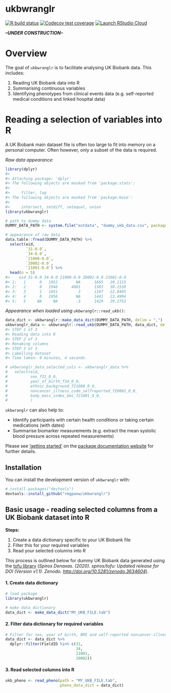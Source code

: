 
<!-- README.md is generated from README.Rmd. Please edit that file -->

# ukbwranglr

<!-- badges: start -->

[![R build
status](https://github.com/rmgpanw/ukbwranglr/workflows/R-CMD-check/badge.svg)](https://github.com/rmgpanw/ukbwranglr/actions)
[![Codecov test
coverage](https://codecov.io/gh/rmgpanw/ukbwranglr/branch/main/graph/badge.svg)](https://codecov.io/gh/rmgpanw/ukbwranglr?branch=main)
[![Launch RStudio
Cloud](https://img.shields.io/badge/RStudio-Cloud-blue)](https://rstudio.cloud/project/2528744)

<!-- badges: end -->

***–UNDER CONSTRUCTION–***

# Overview

The goal of `ukbwranglr` is to facilitate analysing UK Biobank data.
This includes:

1.  Reading UK Biobank data into R
2.  Summarising continuous variables
3.  Identifying phenotypes from clinical events data (e.g. self-reported
    medical conditions and linked hospital data)

# Reading a selection of variables into R

A UK Biobank main dataset file is often too large to fit into memory on
a personal computer. Often however, only a subset of the data is
required.

*Raw data appearance:*

``` r
library(dplyr)
#> 
#> Attaching package: 'dplyr'
#> The following objects are masked from 'package:stats':
#> 
#>     filter, lag
#> The following objects are masked from 'package:base':
#> 
#>     intersect, setdiff, setequal, union
library(ukbwranglr)

# path to dummy data
DUMMY_DATA_PATH <- system.file("extdata", "dummy_ukb_data.csv", package = "ukbwranglr")

# appearance of raw data
data.table::fread(DUMMY_DATA_PATH) %>% 
  select(eid, 
         `31-0.0`, 
         `34-0.0`,
         `21000-0.0`, 
         `20002-0.0`, 
         `21001-0.0`) %>% 
  head(n = 5)
#>    eid 31-0.0 34-0.0 21000-0.0 20002-0.0 21001-0.0
#> 1:   1      0   1952        NA      1665   20.1115
#> 2:   2      0   1946      4001      1383   30.1536
#> 3:   3      1   1951         3      1197   22.8495
#> 4:   4      0   1956        NA      1441   23.4904
#> 5:   5     NA     NA        -3      1429   29.2752
```

*Appearance when loaded using `ukbwranglr::read_ukb()`:*

``` r
data_dict <- ukbwranglr::make_data_dict(DUMMY_DATA_PATH, delim = ",")
ukbwranglr_data <- ukbwranglr::read_ukb(DUMMY_DATA_PATH, data_dict, delim = ",") 
#> STEP 1 of 3
#> Reading data into R
#> STEP 2 of 3
#> Renaming columns
#> STEP 3 of 3
#> Labelling dataset
#> Time taken: 0 minutes, 4 seconds.

# ukbwranglr_data_selected_cols <- ukbwranglr_data %>% 
#   select(eid, 
#          sex_f31_0_0, 
#          year_of_birth_f34_0_0, 
#          ethnic_background_f21000_0_0,
#          noncancer_illness_code_selfreported_f20002_0_0,
#          body_mass_index_bmi_f21001_0_0,
#          )
```

`ukbwranglr` can also help to:

-   Identify participants with certain health conditions or taking
    certain medications (with dates)
-   Summarise biomarker measurements (e.g. extract the mean systolic
    blood pressure across repeated measurements)

Please see [‘getting
started’](https://rmgpanw.github.io/ukbwranglr/articles/ukbwranglr.html)
on the [package documentation
website](https://rmgpanw.github.io/ukbwranglr/index.html) for further
details.

## Installation

You can install the development version of `ukbwranglr` with:

``` r
# install.packages("devtools")
devtools::install_github("rmgpanw/ukbwranglr")
```

## Basic usage - reading selected columns from a UK Biobank dataset into R

**Steps:**

1.  Create a data dictionary specific to your UK Biobank file
2.  Filter this for your required variables
3.  Read your selected columns into R

This process is outlined below for dummy UK Biobank data generated using
the [tofu library](https://github.com/spiros/tofu) (*Spiros Denaxas.
(2020). spiros/tofu: Updated release for DOI (Version v1.1). Zenodo.
<http://doi.org/10.5281/zenodo.3634604>*).

#### 1. Create data dictionary

``` r
# load package
library(ukbwranglr)

# make data dictionary
data_dict <- make_data_dict("MY_UKB_FILE.tab")
```

#### 2. Filter data dictionary for required variables

``` r
# Filter for sex, year of birth, BMI and self-reported noncancer-illness fields
data_dict <- data_dict %>%
  dplyr::filter(FieldID %in% c(31,
                               34,
                               21001,
                               20002))
```

#### 3. Read selected columns into R

``` r
ukb_pheno <- read_pheno(path = "MY_UKB_FILE.tab", 
                        pheno_data_dict = data_dict)
```

